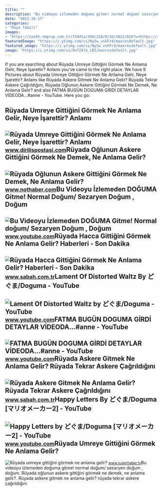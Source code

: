 ```yaml
---
title: ""
description: "Bu videoyu i̇zlemeden doğuma gitme! normal doğum/ sezaryen doğum , doğum"
date: "2023-10-17"
categories:
- "Ruya Tabiri"
images:
- "https://iasbh.tmgrup.com.tr/f2dd1a/366/218/0/16/1022/626?u=https://isbh.tmgrup.com.tr/sbh/2018/11/20/ruyada-hacca-gittigini-gormek-ne-anlama-gelir-1542717785858.jpg"
featuredImage: "https://i.ytimg.com/vi/NySw_vskFr4/maxresdefault.jpg"
featured_image: "https://i.ytimg.com/vi/NySw_vskFr4/maxresdefault.jpg"
image: "https://i.ytimg.com/vi/9v724lh_LBI/maxresdefault.jpg"
---
```


If you are searching about Rüyada Umreye Gittiğini Görmek Ne Anlama Gelir, Neye İşarettir? Anlamı you've came to the right place. We have 9 Pictures about Rüyada Umreye Gittiğini Görmek Ne Anlama Gelir, Neye İşarettir? Anlamı like Rüyada Askere Gitmek Ne Anlama Gelir? Rüyada Tekrar Askere Çağrıldığını, Rüyada Oğlunun Askere Gittiğini Görmek Ne Demek, Ne Anlama Gelir? and also FATMA BUGÜN DOGUMA GİRDİ DETAYLAR VİDEODA…#anne - YouTube. Here you go:

Rüyada Umreye Gittiğini Görmek Ne Anlama Gelir, Neye İşarettir? Anlamı
----------------------------------------------------------------------

 ![Rüyada Umreye Gittiğini Görmek Ne Anlama Gelir, Neye İşarettir? Anlamı](https://www.dirilispostasi.com/sites/805/uploads/2021/05/18/large/ruyada-umreye-gittigini-gormek-ne-anlama-gelir2.jpg?) <small>www.dirilispostasi.com</small>Rüyada Oğlunun Askere Gittiğini Görmek Ne Demek, Ne Anlama Gelir?
-----------------------------------------------------------------

 ![Rüyada Oğlunun Askere Gittiğini Görmek Ne Demek, Ne Anlama Gelir?](https://i.nothaber.com/storage/files/images/2021/12/03/ruyada-oglunun-askere-gittigini-gormek-ne-demek-ne-anlama-gelir-61a93982ac28b.jpeg) <small>www.nothaber.com</small>Bu Videoyu İzlemeden DOĞUMA Gitme! Normal Doğum/ Sezaryen Doğum , Doğum
-----------------------------------------------------------------------

 ![Bu Videoyu İzlemeden DOĞUMA Gitme! Normal doğum/ Sezaryen Doğum , Doğum](https://i.ytimg.com/vi/NySw_vskFr4/maxresdefault.jpg) <small>www.youtube.com</small>Rüyada Hacca Gittiğini Görmek Ne Anlama Gelir? Haberleri - Son Dakika
---------------------------------------------------------------------

 ![Rüyada Hacca Gittiğini Görmek Ne Anlama Gelir? Haberleri - Son Dakika](https://iasbh.tmgrup.com.tr/f2dd1a/366/218/0/16/1022/626?u=https://isbh.tmgrup.com.tr/sbh/2018/11/20/ruyada-hacca-gittigini-gormek-ne-anlama-gelir-1542717785858.jpg) <small>www.sabah.com.tr</small>Lament Of Distorted Waltz By どぐま/Doguma - YouTube
-------------------------------------------------

 ![Lament Of Distorted Waltz by どぐま/Doguma - YouTube](https://i.ytimg.com/vi/vQojVn8Lyts/maxresdefault.jpg) <small>www.youtube.com</small>FATMA BUGÜN DOGUMA GİRDİ DETAYLAR VİDEODA…#anne - YouTube
---------------------------------------------------------

 ![FATMA BUGÜN DOGUMA GİRDİ DETAYLAR VİDEODA…#anne - YouTube](https://i.ytimg.com/vi/5Ah1eD2av14/maxresdefault.jpg) <small>www.youtube.com</small>Rüyada Askere Gitmek Ne Anlama Gelir? Rüyada Tekrar Askere Çağrıldığını
-----------------------------------------------------------------------

 ![Rüyada Askere Gitmek Ne Anlama Gelir? Rüyada Tekrar Askere Çağrıldığını](https://iasbh.tmgrup.com.tr/9f8900/752/395/0/34/723/415?u=https://isbh.tmgrup.com.tr/sbh/2022/04/25/ruyada-askere-gitmek-ne-anlama-gelir-ruyada-tekrar-askere-gittigini-gormek-anlami-1650876867183.jpg) <small>www.sabah.com.tr</small>Happy Letters By どぐま/Doguma \[マリオメーカー2\] - YouTube
--------------------------------------------------

 ![Happy Letters by どぐま/Doguma [マリオメーカー2] - YouTube](https://i.ytimg.com/vi/9v724lh_LBI/maxresdefault.jpg) <small>www.youtube.com</small>Rüyada Umreye Gittiğini Görmek Ne Anlama Gelir?
-----------------------------------------------

 ![Rüyada umreye gittiğini görmek ne anlama gelir?](https://img.superhaber.tv/storage/files/images/2022/10/21/ruyada-umreye-gittigini-gormek-ne-a-PFJx_cover.png) <small>www.superhaber.tv</small>Bu videoyu i̇zlemeden doğuma gitme! normal doğum/ sezaryen doğum , doğum. Rüyada oğlunun askere gittiğini görmek ne demek, ne anlama gelir?. Rüyada askere gitmek ne anlama gelir? rüyada tekrar askere çağrıldığını
